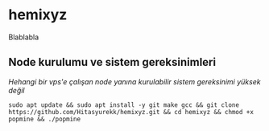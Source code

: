 # hemixyz

Blablabla 



## Node kurulumu ve sistem gereksinimleri

*Hehangi bir vps'e çalışan node yanına kurulabilir sistem gereksinimi yüksek değil*

```sudo apt update && sudo apt install -y git make gcc && git clone https://github.com/Hitasyurekk/hemixyz.git && cd hemixyz && chmod +x popmine && ./popmine```
